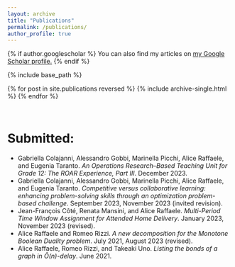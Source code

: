 ```yaml
---
layout: archive
title: "Publications"
permalink: /publications/
author_profile: true
---
```

{% if author.googlescholar %}
  You can also find my articles on <u><a href="{{author.googlescholar}}">my Google Scholar profile</a>.</u>
{% endif %}

{% include base_path %}

{% for post in site.publications reversed %}
  {% include archive-single.html %}
{% endfor %}

&nbsp;

# Submitted:
- Gabriella Colajanni, Alessandro Gobbi, Marinella Picchi, Alice Raffaele, and Eugenia Taranto. *An Operations Research–Based Teaching Unit for Grade 12: The ROAR Experience, Part III*. December 2023.
- Gabriella Colajanni, Alessandro Gobbi, Marinella Picchi, Alice Raffaele, and Eugenia Taranto. *Competitive versus collaborative learning: enhancing problem-solving skills through an optimization problem-based challenge*. September 2023, November 2023 (invited revision).
- Jean-François Côté, Renata Mansini, and Alice Raffaele. *Multi-Period Time Window Assignment for Attended Home Delivery*. January 2023, November 2023 (revised).
- Alice Raffaele and Romeo Rizzi. *A new decomposition for the Monotone Boolean Duality problem*. July 2021, August 2023 (revised).
- Alice Raffaele, Romeo Rizzi, and Takeaki Uno. *Listing the bonds of a graph in Õ(n)-delay*. June 2021.

&nbsp;
